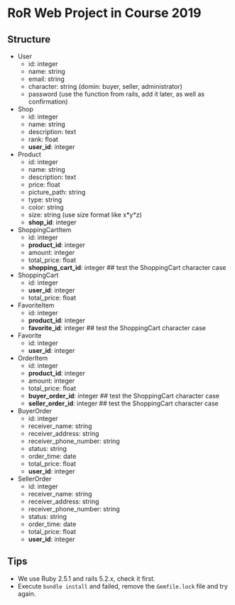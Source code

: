 # RoR Web Project in Course 2019

## Structure

- User
  - id: integer
  - name: string
  - email: string
  - character: string (domin: buyer, seller, administrator)
  - password (use the function from rails, add it later, as well as confirmation)
- Shop
  - id: integer
  - name: string
  - description: text
  - rank: float 
  - **user_id**: integer
- Product
  - id: integer
  - name: string
  - description: text
  - price: float
  - picture_path: string
  - type: string
  - color: string
  - size: string (use size format like x\*y\*z) 
  - **shop_id**: integer
- ShoppingCartItem
  - id: integer
  - **product_id**: integer
  - amount: integer
  - total_price: float
  - **shopping_cart_id**: integer \#\# test the ShoppingCart character case
- ShoppingCart
  - id: integer
  - **user_id**: integer
  - total_price: float
- FavoriteItem
  - id: integer
  - **product_id**: integer
  - **favorite_id**: integer \#\# test the ShoppingCart character case
- Favorite
  - id: integer
  - **user_id**: integer
- OrderItem
  - id: integer
  - **product_id**: integer
  - amount: integer
  - total_price: float
  - **buyer_order_id**: integer \#\# test the ShoppingCart character case
  - **seller_order_id**: integer \#\# test the ShoppingCart character case
- BuyerOrder
  - id: integer
  - receiver_name: string
  - receiver_address: string
  - receiver_phone_number: string
  - status: string
  - order_time: date
  - total_price: float
  - **user_id**: integer
- SellerOrder
  - id: integer
  - receiver_name: string
  - receiver_address: string
  - receiver_phone_number: string
  - status: string
  - order_time: date
  - total_price: float
  - **user_id**: integer

## Tips

- We use Ruby 2.5.1 and rails 5.2.x, check it first.
- Execute `bundle install` and failed, remove the `Gemfile.lock` file and try again.